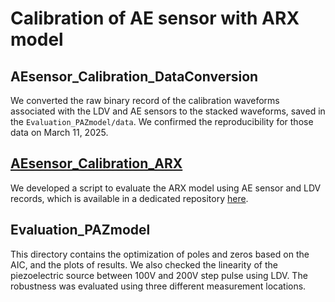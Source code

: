 # Calibration of AE sensor with ARX model

## AEsensor_Calibration_DataConversion
We converted the raw binary record of the calibration waveforms associated with the LDV and AE sensors to the stacked waveforms, saved in the `Evaluation_PAZmodel/data`. We confirmed the reproducibility for those data on March 11, 2025.


## [AEsensor_Calibration_ARX](https://github.com/kura-okubo/AEsensor_Calibration_ARX)

We developed a script to evaluate the ARX model using AE sensor and LDV records, which is available in a dedicated repository [here](https://github.com/kura-okubo/AEsensor_Calibration_ARX).

## Evaluation_PAZmodel
This directory contains the optimization of poles and zeros based on the AIC, and the plots of results. We also checked the linearity of the piezoelectric source between 100V and 200V step pulse using LDV. The robustness was evaluated using three different measurement locations.
